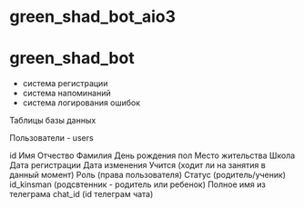 # green_shad_bot_aio3
# green_shad_bot
- система регистрации
- система напоминаний
- система логирования ошибок


Таблицы базы данных

Пользователи - users

id
Имя
Отчество
Фамилия
День рождения
пол
Место жительства
Школа
Дата регистрации
Дата изменения
Учится (ходит ли на занятия в данный момент)
Роль (права пользователя)
Статус (родитель/ученик)
id_kinsman (родсвтенник - родитель или ребенок)
Полное имя из телеграма
chat_id (id телеграм чата)

